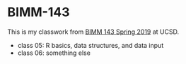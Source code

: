 # BIMM-143

This is my classwork from [BIMM 143 Spring 2019](https://bioboot.github.io/bimm143_S19/) at UCSD.

- class 05: R basics, data structures, and data input
- class 06: something else

